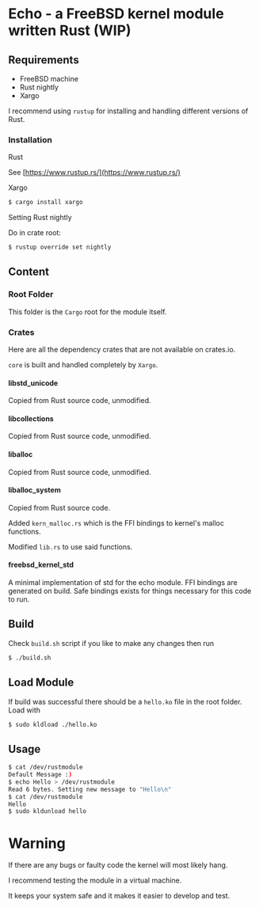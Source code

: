 # Echo - a FreeBSD kernel module written Rust (WIP) #

## Requirements ##

- FreeBSD machine
- Rust nightly
- Xargo


I recommend using `rustup` for installing and handling different versions of Rust.

### Installation ###

Rust 

See [https://www.rustup.rs/](https://www.rustup.rs/)

Xargo 

```sh
$ cargo install xargo
```

Setting Rust nightly 

Do in crate root: 

```sh
$ rustup override set nightly
```


## Content ##

### Root Folder ###

This folder is the `Cargo` root for the module itself.


### Crates ###

Here are all the dependency crates that are not available on crates.io.

`core` is built and handled completely by `Xargo`.


#### libstd_unicode ####

Copied from Rust source code, unmodified.


#### libcollections ####

Copied from Rust source code, unmodified.


#### liballoc ####

Copied from Rust source code, unmodified.


#### liballoc_system ####

Copied from Rust source code.

Added `kern_malloc.rs` which is the FFI bindings to kernel's malloc functions.

Modified `lib.rs` to use said functions.


#### freebsd\_kernel\_std ####

A minimal implementation of std for the echo module. FFI bindings are generated on build. 
Safe bindings exists for things necessary for this code to run. 



## Build ##

Check `build.sh` script if you like to make any changes then run 

```sh
$ ./build.sh
```


## Load Module ##

If build was successful there should be a `hello.ko` file in the root folder. Load with 

```sh
$ sudo kldload ./hello.ko
```


## Usage ##

```sh
$ cat /dev/rustmodule  
Default Message :)  
$ echo Hello > /dev/rustmodule   
Read 6 bytes. Setting new message to "Hello\n"  
$ cat /dev/rustmodule  
Hello  
$ sudo kldunload hello  
```

# Warning #

If there are any bugs or faulty code the kernel will most likely hang. 

I recommend testing the module in a virtual machine.

It keeps your system safe and it makes it easier to develop and test. 

